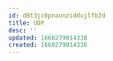 ```yaml
---
id: d8t3jc0pnaunziddujlfb2d
title: UDP
desc: ''
updated: 1660279014338
created: 1660279014338
---
```


